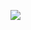 ![](https://sun1-20.userapi.com/sOxqLNJaDHYC-Catox3AP7dC8l959QCD_HF3Ag/fIce94zMDkg.jpg)


<!--
**ornis1/ornis1** is a ✨ _special_ ✨ repository because its `README.md` (this file) appears on your GitHub profile.

Here are some ideas to get you started:

- 🔭 I’m currently working on ...
- 🌱 I’m currently learning ...
- 👯 I’m looking to collaborate on ...
- 🤔 I’m looking for help with ...
- 💬 Ask me about ...
- 📫 How to reach me: ...
- 😄 Pronouns: ...
- ⚡ Fun fact: ...
-->

